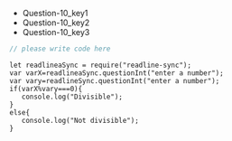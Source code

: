 - Question-10_key1
- Question-10_key2
- Question-10_key3
```javascript
// please write code here
```

```solution
let readlineaSync = require("readline-sync");
var varX=readlineaSync.questionInt("enter a number");
var vary=readlineSync.questionInt("enter a number");
if(varX%vary===0){
   console.log("Divisible");
}
else{
   console.log("Not divisible");
}
```